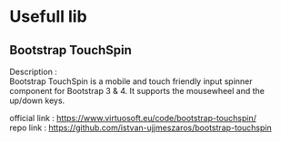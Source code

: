 # Usefull lib 

## Bootstrap TouchSpin
Description :   
Bootstrap TouchSpin is a mobile and touch friendly input spinner component for Bootstrap 3 & 4. It supports the mousewheel and the up/down keys.
    
official link : https://www.virtuosoft.eu/code/bootstrap-touchspin/   
repo link : https://github.com/istvan-ujjmeszaros/bootstrap-touchspin 
